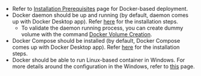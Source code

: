 * Refer to [Installation Prerequisites](../getting-started/prerequisites.md#installation-prerequisites) page for Docker-based deployment.
* Docker daemon should be up and running (by default, daemon comes up with Docker Desktop app). Refer [here](https://docs.docker.com/engine/install/) for the installation steps.
  * To validate the daemon running process, you can create dummy volume with the command [Docker Volume Creation](#docker-volume-creation-optional).
* Docker Compose should be installed (by default, Docker Compose comes up with Docker Desktop app). Refer [here](https://docs.docker.com/compose/install/) for the installation steps.
* Docker should be able to run Linux-based container in Windows. For more details around the configuration in the Windows, refer to [this](https://docs.docker.com/desktop/install/windows-install/) page.
